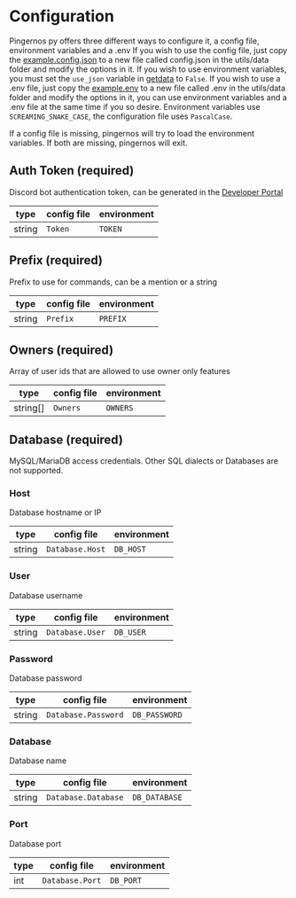 # Configuration
Pingernos py offers three different ways to configure it, a config file, environment variables and a .env
If you wish to use the config file, just copy the [example.config.json](./utils/data/example.config.json) to a new file called config.json in the utils/data folder and modify the options in it.
If you wish to use environment variables, you must set the `use_json` variable in [getdata](./utils/data/getdata.py) to `False`.
If you wish to use a .env file, just copy the [example.env](./utils/data/example.env) to a new file called .env in the utils/data folder and modify the options in it, you can use environment variables and a .env file at the same time if you so desire.
Environment variables use `SCREAMING_SNAKE_CASE`, the configuration file uses `PascalCase`.

If a config file is missing, pingernos will try to load the environment variables. If both are missing, pingernos will exit.

## Auth Token (required)
Discord bot authentication token, can be generated in the [Developer Portal](https://discord.com/developers/applications/)

| type   | config file | environment         |
|--------|-------------|---------------------|
| string | `Token` | `TOKEN` |

## Prefix (required)
Prefix to use for commands, can be a mention or a string

| type   | config file | environment         |
|--------|-------------|---------------------|
| string | `Prefix` | `PREFIX` |

## Owners (required)
Array of user ids that are allowed to use owner only features

| type     | config file        | environment                |
|----------|--------------------|----------------------------|
| string[] | `Owners` | `OWNERS` |

## Database (required)
MySQL/MariaDB access credentials. Other SQL dialects or Databases are not supported.

### Host
Database hostname or IP

| type   | config file     | environment            |
|--------|-----------------|------------------------|
| string | `Database.Host` | `DB_HOST` |

### User
Database username

| type   | config file     | environment            |
|--------|-----------------|------------------------|
| string | `Database.User` | `DB_USER` |

### Password
Database password

| type   | config file         | environment                |
|--------|---------------------|----------------------------|
| string | `Database.Password` | `DB_PASSWORD` |

### Database
Database name

| type   | config file         | environment                |
|--------|---------------------|----------------------------|
| string | `Database.Database` | `DB_DATABASE` |

### Port
Database port

| type   | config file     | environment            |
|--------|-----------------|------------------------|
| int    | `Database.Port` | `DB_PORT` |